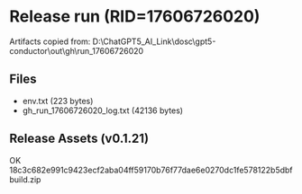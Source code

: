 ﻿# Release run (RID=17606726020)

Artifacts copied from: D:\ChatGPT5_AI_Link\dosc\gpt5-conductor\out\gh\run_17606726020

## Files
- env.txt (223 bytes)
- gh_run_17606726020_log.txt (42136 bytes)

## Release Assets (v0.1.21)
OK  18c3c682e991c9423ecf2aba04ff59170b76f77dae6e0270dc1fe578122b5dbf  build.zip
